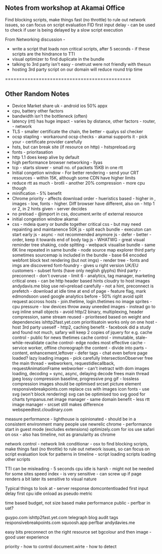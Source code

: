 ## Notes from workshop at Akamai Office 

Find blocking scripts, make things fast (no throttle) to rule out network issues, so can focus on script evaluation
FID first input delay - can be used to check if user is being delayed by a slow script execution

From Networking discussion - 

- write a script that loads non critical scripts, after 5 seconds - if these scripts are the hindrance to TTI
- visual optimizer to find duplicate in the bundle
- talking to 3rd party isn't easy - onetrust were not friendly with thesun
- hosting 3rd party script on our domain will reduce round trip time

=============================================

## Other Random Notes

- Device Market share uk - android ios 50% appx
- cpu, battery other factors
- bandwidth isn't the bottleneck (often)
- latency (rtt) has huge impact - varies by distance, other factors - router, - network
- TLS - smaller certificate the chain, the better - qualys ssl checker
- ocsp stapling - workaround ocsp checks - akamai supports it - pick your - certificate provider carefully
- hsts, but can break site (if resource on http) - hstspreload.org
- fonts - prioritasation
- http 1.1 does keep alive by default
- high performance browser networking - llyas
- tcp - starts slower - small no. of packets 15KB in one rtt
- Initial congetion window - For better rendering - send your CRT resources - within 15K, although some CDN have higher limits
- reduce rtt as much - brotli - another 20% compression - more cpu though
- minification - 5% benefit
- Chrome priority - affects download order - hueristics based - higher in <head>, images - low, fonts - higher. Diff browser have different, also on - http 1 or 2, in 2 hints given - server decides
- no preload - @import in css, document.write of external resource
- initial congestion window akamai
- css - mdeia query 
  or bundle together 
  critical css - but may need repainting and maintanence
50K js - split each bundle - executon can start early
js - async - not recommended anymore
js - defer - better - order, keep it towards end of body tag
js - WHATWG - great visual reminder 
tree shaking, code spltting - webpack
visualise bundle - same 6K line repeated in same bundle - node source map explorer
third party sometimes sourcemap is included in the bundle - base 64 encoded
webfont block text rendering (but not imgs) - render tree - fonts and imgs are discovered 
font-foundry - gives u right version
UK/EU customers - subset fonts (have only neglish glyphs)
third party - preconnect - don't overuse - limit 6 - analytics, tag manager, marketing critical ones - can be http header based hints
cloudry to host images
andydavis.me blog
use rel=preload carefully - not a hint, preconnect is
prefetch - download at idle time at end of page - feature flag, mark edmondsoon used google analytics before  - 50% right
avoid split request accross hosts - join.thetime, login.thetimes
no image sprites - cpu pressure - low devices throw away uneeded images - instead go to svg
inline small objects - avoid
http/2 binary, multiplexing, header compression, same stream reused - prioritesed based on weight and dependencies
ishttp2fast.yet.com
prioritisatoin works only on one host - host 3rd party useself - http2, caching benefit - facebook did a study and found not much, safary will keep 2 copies of jquery for e.g.
cache control - public for news thetimes
cache control - immutable, stale-while-revalidate
cache control- edge nodes most effective
cache  - service worker, offline
choreograph the content - divide into parts - content, enhancement,leftover - defer tags - chat even before page loaded?
lazy loading images - pick carefully
IntersectionObserver
free the main thread - webworkers, requestidlecallback, requestAnimationFrame
webworker - can't inetract with dom
images loading, decoding = sync, async, delaying decode frees main thread
jpeg lossy compression baseline, progressive
png gif - lossless compression
images should be optimised
srcset
picture element
responsivebreakpoints.com
replace css with images
icon fonts - use svg (won't block rendering)
svg can be optimised too
svg good for charts
tympanus.net
image manager - same domain benefit - less rtt
image manager - srcset still makes difference
webspeedtest.cloudinary.com

measure performance - 
lighthouse is opinionated - should be in a consistent environment
many people use newrelic
chrome - performance start in guest mode (excludes extensions)
optimizely.com
for ios use safari on osx - also has timeline, not as granularity as chrome

network control - network link conditionar - osx
to find blocking scripts, make things fast (no throttle) to rule out network issues, so can focus on script evaluation
look for patterns in timeline - script loading scripts loading other scripts


TTI can be misleading - 5 seconds cpu idle is harsh - might not be needed for some sites
speed index - is very sensitive - can screw up if page renders a bit later its sensitive to visual nature

Typical things to look at - 
server response
domcontentloaded
first input delay
first cpu idle
onload as pseudo metric

time based budget, not size based
make performance public - perfbar in uat?



guypo.com
ishttp2fast.yet.com
telegraph blog audit tags
responsivebreakpoints.com
squoosh.app
perfbar
andydavies.me


easy bits 
preconnect on the right resource
set bgcolour and then image - good user experience
























priority - how to control
document.wirte - how to detect






